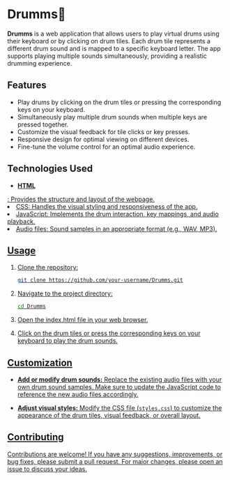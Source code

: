 # Drumms🥁

**Drumms** is a web application that allows users to play virtual drums using their keyboard or by clicking on drum tiles. Each drum tile represents a different drum sound and is mapped to a specific keyboard letter. The app supports playing multiple sounds simultaneously, providing a realistic drumming experience.

## Features

- Play drums by clicking on the drum tiles or pressing the corresponding keys on your keyboard.
- Simultaneously play multiple drum sounds when multiple keys are pressed together.
- Customize the visual feedback for tile clicks or key presses.
- Responsive design for optimal viewing on different devices.
- Fine-tune the volume control for an optimal audio experience.

## Technologies Used

- <u>**HTML**</ul>: Provides the structure and layout of the webpage.
- <u>CSS</u>: Handles the visual styling and responsiveness of the app.
- JavaScript: Implements the drum interaction, key mappings, and audio playback.
- Audio files: Sound samples in an appropriate format (e.g., WAV, MP3).

## Usage

1. Clone the repository:

   ```bash
   git clone https://github.com/your-username/Drumms.git

2. Navigate to the project directory:

    ```bash
    cd Drumms

3. Open the index.html file in your web browser.

4. Click on the drum tiles or press the corresponding keys on your keyboard to play the drum sounds.

## Customization

- **Add or modify drum sounds:** Replace the existing audio files with your own drum sound samples. Make sure to update the JavaScript code to reference the new audio files accordingly.

- **Adjust visual styles:** Modify the CSS file (`styles.css`) to customize the appearance of the drum tiles, visual feedback, or overall layout.

## Contributing

Contributions are welcome! If you have any suggestions, improvements, or bug fixes, please submit a pull request. For major changes, please open an issue to discuss your ideas.

